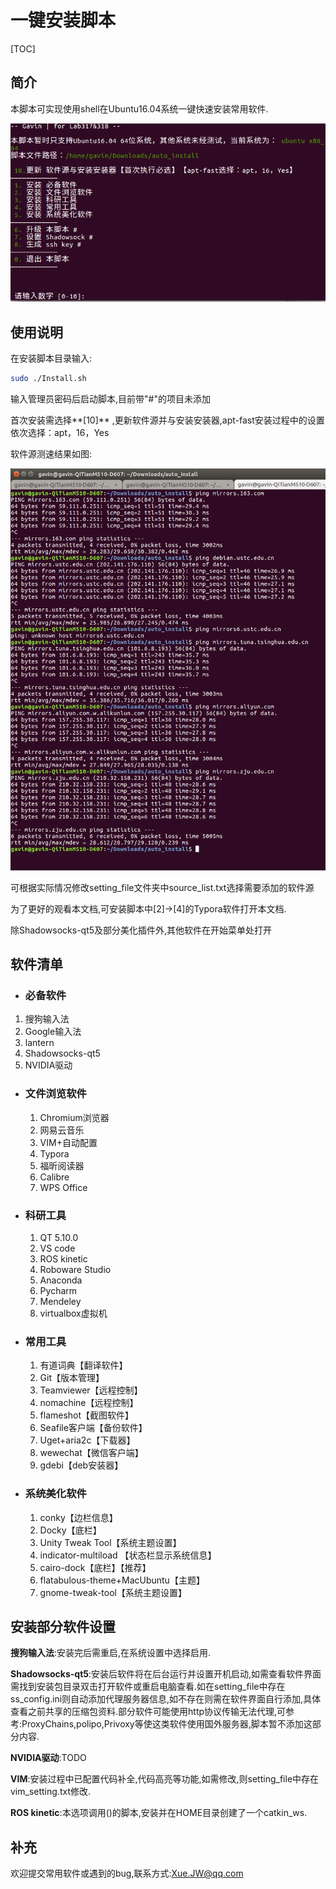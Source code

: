 # 一键安装脚本

[TOC]

## 简介

本脚本可实现使用shell在Ubuntu16.04系统一键快速安装常用软件.

![Interface](./Interface.png)

## 使用说明

在安装脚本目录输入:

```bash
sudo ./Install.sh
```

输入管理员密码后启动脚本,目前带"#"的项目未添加

首次安装需选择**[10]** ,更新软件源并与安装安装器,apt-fast安装过程中的设置依次选择：apt，16，Yes

软件源测速结果如图:

![source_speedtest](./source_speedtest.png)

可根据实际情况修改setting_file文件夹中source_list.txt选择需要添加的软件源

为了更好的观看本文档,可安装脚本中[2]->[4]的Typora软件打开本文档.

除Shadowsocks-qt5及部分美化插件外,其他软件在开始菜单处打开

## 软件清单

- ### 必备软件

1. 搜狗输入法
2. Google输入法
3. lantern
4. Shadowsocks-qt5
5. NVIDIA驱动

- ### 文件浏览软件

  1. Chromium浏览器
  2. 网易云音乐
  3. VIM+自动配置
  4. Typora
  5. 福昕阅读器
  6. Calibre
  7. WPS Office 

- ### 科研工具

  1. QT 5.10.0
  2. VS code
  3. ROS kinetic
  4. Roboware Studio
  5. Anaconda
  6. Pycharm
  7. Mendeley
  8. virtualbox虚拟机

- ### 常用工具

  1. 有道词典【翻译软件】
  2. Git【版本管理】
  3. Teamviewer【远程控制】
  4. nomachine【远程控制】
  5. flameshot【截图软件】
  6. Seafile客户端【备份软件】
  7. Uget+aria2c【下载器】
  8. wewechat【微信客户端】
  9. gdebi【deb安装器】

- ### 系统美化软件

  1. conky【边栏信息】
  2. Docky【底栏】
  3. Unity Tweak Tool【系统主题设置】
  4. indicator-multiload 【状态栏显示系统信息】
  5. cairo-dock【底栏】【推荐】
  6. flatabulous-theme+MacUbuntu【主题】
  7. gnome-tweak-tool【系统主题设置】

## 安装部分软件设置

**搜狗输入法**:安装完后需重启,在系统设置中选择启用.

**Shadowsocks-qt5**:安装后软件将在后台运行并设置开机启动,如需查看软件界面需找到安装包目录双击打开软件或重启电脑查看.如在setting_file中存在ss_config.ini则自动添加代理服务器信息,如不存在则需在软件界面自行添加,具体查看之前共享的压缩包资料.部分软件可能使用http协议传输无法代理,可参考:ProxyChains,polipo,Privoxy等使这类软件使用国外服务器,脚本暂不添加这部分内容.

**NVIDIA驱动**:TODO

**VIM**:安装过程中已配置代码补全,代码高亮等功能,如需修改,则setting_file中存在vim_setting.txt修改.

**ROS kinetic**:本选项调用()的脚本,安装并在HOME目录创建了一个catkin_ws.

## 补充

欢迎提交常用软件或遇到的bug,联系方式:Xue.JW@qq.com

